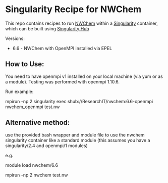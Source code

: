 # Singularity Recipe for NWChem

This repo contains recipes to run [NWChem](http://www.nwchem-sw.org/index.php/Main_Page)
within a [Singularity](http://singularity.lbl.gov/) container, which can be built 
using [Singularity Hub](https://singularity-hub.org/)

Versions:

* 6.6 - NWChem with OpenMPI installed via EPEL

## How to Use:

You need to have openmpi v1 installed on your local machine (via yum or as a module).
Testing was performed with openmpi 1.10.6.

Run example:

mpirun -np 2 singularity exec shub://ResearchIT/nwchem:6.6-openmpi nwchem_openmpi test.nw

## Alternative method:
use the provided bash wrapper and module file to use the nwchem singularity container like a standard module
(this assumes you have a singularity/2.4 and openmpi/1 modules)

e.g.

module load nwchem/6.6

mpirun -np 2 nwchem test.nw
